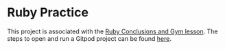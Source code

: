 # Ruby Practice

This project is associated with the [Ruby Conclusions and Gym lesson](https://learn.firstdraft.com/lessons/20). The steps to open and run a Gitpod project can be found [here](https://learn.firstdraft.com/lessons/29).
